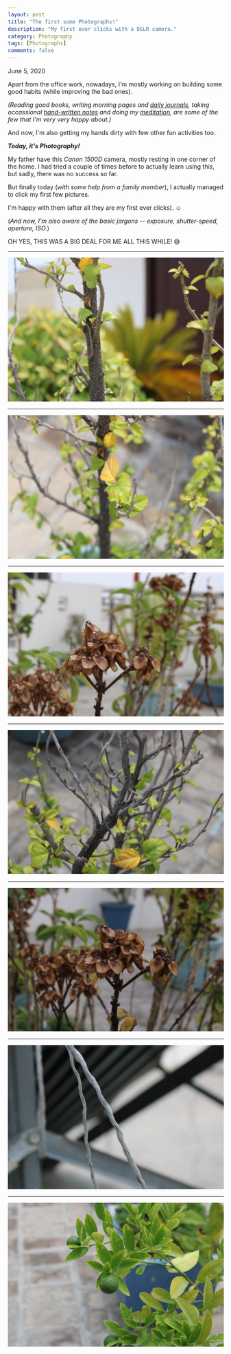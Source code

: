 ```yaml
---
layout: post
title: "The first some Photographs!"
description: "My first ever clicks with a DSLR camera."
category: Photography
tags: [Photographs]
comments: false
---
```


June 5, 2020

Apart from the office work, nowadays, I'm mostly working on building some good habits (while improving the bad ones). 

*(Reading good books, writing morning pages and [daily journals](https://priyankasaggu11929.github.io/journal.html), taking occassional [hand-written notes](https://priyankasaggu11929.github.io/notes.html) and doing my [meditation](https://priyankasaggu11929.github.io/meditation.html), are some of the few that I'm very very happy about.)*

And now, I'm also getting my hands dirty with few other fun activities too. 

***Today, it's Photography!*** 

My father have this *Canon 1500D* camera, mostly resting in one corner of the home. I had tried a couple of times before to actually learn using this, but sadly, there was no success so far. 

But finally today (*with some help from a family member*), I actually managed to click my first few pictures.

I'm happy with them (after all they are my first ever clicks). ☺️

(*And now, I'm also aware of the basic jargons -- exposure, shutter-speed, aperture, ISO.*)

OH YES, THIS WAS A BIG DEAL FOR ME ALL THIS WHILE! 😅️

---

![1](/assets/IMG_04.jpg)

---

![2](/assets/IMG_05.jpg)

---

![3](/assets/IMG_09.jpg)

---

![4](/assets/IMG_02.jpg)

---

![5](/assets/IMG_01.jpg)

---

![6](/assets/IMG_07.jpg)

---

![7](/assets/IMG_06.jpg)
